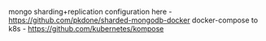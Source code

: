 mongo sharding+replication configuration here - https://github.com/pkdone/sharded-mongodb-docker
docker-compose to k8s - https://github.com/kubernetes/kompose